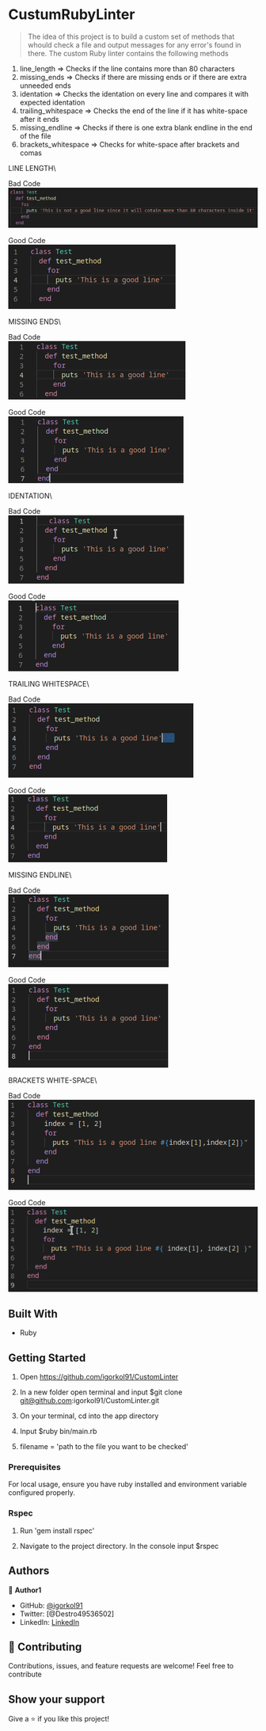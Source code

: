 # CustumRubyLinter   

> The idea of this project is to build a custom set of methods that whould check a file and output messages
for any error's found in there.
The custom Ruby linter contains the following methods

1. line_length => Checks if the line contains more than 80 characters 
2. missing_ends => Checks if there are missing ends or if there are extra unneeded ends
3. identation => Checks the identation on every line and compares it with expected identation
4. trailing_whitespace => Checks the end of the line if it has white-space after it ends
5. missing_endline => Checks if there is one extra blank endline in the end of the file
6. brackets_whitespace => Checks for white-space after brackets and comas

LINE LENGTH\

Bad Code\
![Linters](./assets/line_length_badcode.png)

Good Code\
![Linters](./assets/line_length_goodcode.png)

MISSING ENDS\

Bad Code\
![Linters](./assets/missing_ends_badcode.png)

Good Code\
![Linters](./assets/missing_ends_goodcode.png)

IDENTATION\

Bad Code\
![Linters](./assets/identation_badcode.png)

Good Code\
![Linters](./assets/identation_goodcode.png)

TRAILING WHITESPACE\

Bad Code\
![Linters](./assets/trailing_whitespace_badcode.png)

Good Code\
![Linters](./assets/trailing_whitespace_goodcode.png)

MISSING ENDLINE\

Bad Code\
![Linters](./assets/missing_endline_badcode.png)

Good Code\
![Linters](./assets/missing_endline_goodcode.png)

BRACKETS WHITE-SPACE\

Bad Code\
![Linters](./assets/brackets_whitespace_badcode.png)

Good Code\
![Linters](./assets/brackets_whitespace_goodcode.png)



## Built With

- Ruby

## Getting Started

1. Open https://github.com/igorkol91/CustomLinter

2. In a new folder open terminal and input $git clone git@github.com:igorkol91/CustomLinter.git
   
3. On your terminal, cd into the app directory

4. Input $ruby bin/main.rb

5. filename = 'path to the file you want to be checked'

### Prerequisites

For local usage, ensure you have ruby installed and environment variable configured properly.

### Rspec

1. Run 'gem install rspec'

2. Navigate to the project directory. In the console input $rspec

## Authors

:bust_in_silhouette: **Author1**

- GitHub: [@igorkol91](https://github.com/igorkol91)
- Twitter: [@Destro49536502]
- LinkedIn: [LinkedIn](https://linkedin.com/in/linkedinhandle)

## :handshake: Contributing

Contributions, issues, and feature requests are welcome!
Feel free to contribute

## Show your support

Give a ⭐️ if you like this project!
